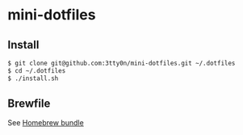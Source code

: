 # mini-dotfiles

## Install

```bash
$ git clone git@github.com:3tty0n/mini-dotfiles.git ~/.dotfiles
$ cd ~/.dotfiles
$ ./install.sh
```

## Brewfile

See [Homebrew bundle](https://github.com/Homebrew/homebrew-bundle)

